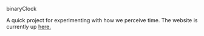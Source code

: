 binaryClock

A quick project for experimenting with how we perceive time.
The website is currently up [here.](https://studentweb.uvic.ca/~bwunderlich/binaryClock/)
